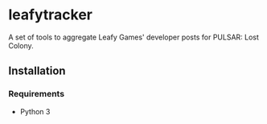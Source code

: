 # leafytracker

A set of tools to aggregate Leafy Games' developer posts for PULSAR: Lost Colony.

## Installation

### Requirements

 * Python 3

